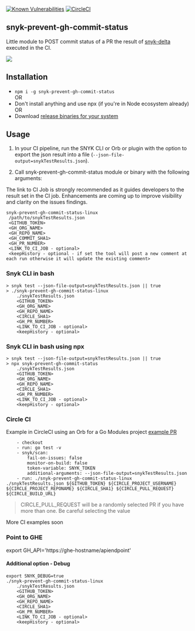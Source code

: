 [![Known Vulnerabilities](https://snyk.io/test/github/snyk-tech-services/snyk-prevent-gh-commit-status/badge.svg)](https://snyk.io/test/github/snyk-tech-services/snyk-prevent-gh-commit-status)
[![CircleCI](https://circleci.com/gh/snyk-tech-services/snyk-prevent-gh-commit-status.svg?style=svg)](https://circleci.com/gh/snyk-tech-services/snyk-prevent-gh-commit-status)

## snyk-prevent-gh-commit-status
Little module to POST commit status of a PR the result of [snyk-delta](https://github.com/snyk-tech-services/snyk-delta) executed in the CI.

![](https://storage.googleapis.com/snyk-technical-services.appspot.com/gh_commit_status.png)

## Installation
- `npm i -g snyk-prevent-gh-commit-status`\
OR
- Don't install anything and use npx (if you're in Node ecosystem already)\
OR
- Download [release binaries for your system](https://github.com/snyk-tech-services/snyk-prevent-gh-commit-status/releases)

## Usage
1. In your CI pipeline, run the SNYK CLI or Orb or plugin with the option to export the json result into a file (`--json-file-output=snykTestResults.json`).

2. Call snyk-prevent-gh-commit-status module or binary with the following arguments:

The link to CI Job is strongly recommended as it guides developers to the result set in the CI job.
Enhancements are coming up to improve visibility and clarity on the issues findings.

```
snyk-prevent-gh-commit-status-linux
 /path/to/snykTestResults.json 
 <GITHUB_TOKEN> 
 <GH_ORG_NAME> 
 <GH_REPO_NAME> 
 <GH_COMMIT_SHA1>
 <GH_PR_NUMBER>
 <LINK_TO_CI_JOB - optional>
 <keepHistory - optional - if set the tool will post a new comment at each run otherwise it will update the existing comment>
```
### Snyk CLI in bash
```
> snyk test --json-file-output=snykTestResults.json || true
> ./snyk-prevent-gh-commit-status-linux 
    ./snykTestResults.json 
    <GITHUB_TOKEN> 
    <GH_ORG_NAME> 
    <GH_REPO_NAME> 
    <CIRCLE_SHA1>
    <GH_PR_NUMBER>
    <LINK_TO_CI_JOB - optional>
    <keepHistory - optional>
```

### Snyk CLI in bash using npx
```
> snyk test --json-file-output=snykTestResults.json || true
> npx snyk-prevent-gh-commit-status 
    ./snykTestResults.json 
    <GITHUB_TOKEN> 
    <GH_ORG_NAME> 
    <GH_REPO_NAME> 
    <CIRCLE_SHA1>
    <GH_PR_NUMBER>
    <LINK_TO_CI_JOB - optional>
    <keepHistory - optional>
```

### Circle CI
Example in CircleCI using an Orb for a Go Modules project [example PR](https://github.com/snyk-tech-services/jira-tickets-for-new-vulns/pull/29/files)
```
    - checkout
    - run: go test -v
    - snyk/scan:
        fail-on-issues: false
        monitor-on-build: false
        token-variable: SNYK_TOKEN
        additional-arguments: --json-file-output=snykTestResults.json
    - run: ./snyk-prevent-gh-commit-status-linux ./snykTestResults.json ${GITHUB_TOKEN} ${CIRCLE_PROJECT_USERNAME} ${CIRCLE_PROJECT_REPONAME} ${CIRCLE_SHA1} ${CIRCLE_PULL_REQUEST} ${CIRCLE_BUILD_URL}
```
>   CIRCLE_PULL_REQUEST will be a randomly selected PR if you have more than one. Be careful selecting the value



More CI examples soon

### Point to GHE
export GH_API='https://ghe-hostname/apiendpoint'

#### Additional option - Debug
```
export SNYK_DEBUG=true
./snyk-prevent-gh-commit-status-linux 
    ./snykTestResults.json 
    <GITHUB_TOKEN> 
    <GH_ORG_NAME> 
    <GH_REPO_NAME> 
    <CIRCLE_SHA1>
    <GH_PR_NUMBER>
    <LINK_TO_CI_JOB - optional>
    <keepHistory - optional>
```


